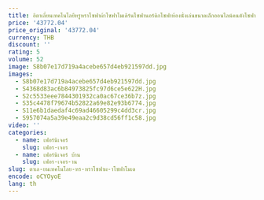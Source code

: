 ```yaml
---
title: อิตาเลี่ยนเทคโนโลยีหรูหราโซฟาผ้าโซฟาโมเดิร์นโซฟานอร์ดิกโซฟาห้องนั่งเล่นขนาดเล็กออนไลน์คนดังโซฟา
price: '43772.04'
price_original: '43772.04'
currency: THB
discount: ''
rating: 5
volume: 52
image: S8b07e17d719a4acebe657d4eb921597dd.jpg
images:
  - S8b07e17d719a4acebe657d4eb921597dd.jpg
  - S4368d83ac6b84973825fc97d6ce5e622H.jpg
  - S2c5533eee7844301932ca0ac67ce36b7z.jpg
  - S35c4478f79674b52822a69e82e93b6774.jpg
  - S11e6b1daedaf4c69ad46605299c4dd3cr.jpg
  - S957074a5a39e49eaa2c9d38cd56ff1c58.jpg
video: ''
categories:
  - name: เฟอร์นิเจอร์
    slug: เฟอร-เจอร
  - name: เฟอร์นิเจอร์ บ้าน
    slug: เฟอร-เจอร-าน
slug: ตาเล-ยนเทคโนโลย-หร-หราโซฟาผ-าโซฟาโมเด
encode: oCYOyoE
lang: th
---
```

  